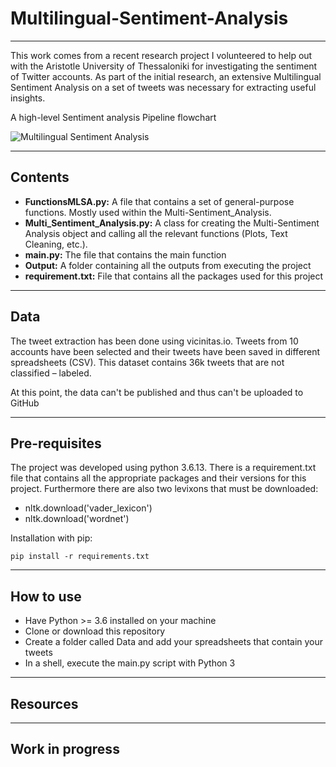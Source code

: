 # Multilingual-Sentiment-Analysis
---

This work comes from a recent research project I volunteered to help out with the Aristotle University of Thessaloniki for investigating the sentiment of Twitter accounts. As part of the initial research, an extensive Multilingual Sentiment Analysis on a set of tweets was necessary for extracting useful insights.

A high-level Sentiment analysis Pipeline flowchart

![Multilingual Sentiment Analysis](https://user-images.githubusercontent.com/32909949/166109672-2378697d-ed71-4ccc-bdf0-bf5a7d10b5cf.png)

---

## Contents
- **FunctionsMLSA.py:**  A file that contains a set of general-purpose functions. Mostly used within the Multi-Sentiment_Analysis.
- **Multi_Sentiment_Analysis.py:** A class for creating the Multi-Sentiment Analysis object and calling all the relevant functions (Plots, Text Cleaning, etc.).
- **main.py:** The file that contains the main function
- **Output:** A folder containing all the outputs from executing the project
- **requirement.txt:** File that contains all the packages used for this project

---

## Data
The tweet extraction has been done using vicinitas.io. Tweets from 10 accounts have been selected and their tweets have been saved in different spreadsheets (CSV).  This dataset contains 36k tweets that are not classified – labeled.

At this point, the data can't be published and thus can't be uploaded to GitHub

---

## Pre-requisites
The project was developed using python 3.6.13. There is a requirement.txt file that contains all the appropriate packages and their versions for this project.
Furthermore there are also two levixons that must be downloaded:
- nltk.download('vader_lexicon')
- nltk.download('wordnet')

Installation with pip:

```pip install -r requirements.txt```

---

## How to use
- Have Python >= 3.6 installed on your machine
- Clone or download this repository
- Create a folder called Data and add your spreadsheets that contain your tweets
- In a shell, execute the main.py script with Python 3

---

## Resources

---

## Work in progress
